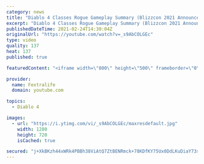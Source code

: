 ```yaml
---
category: news
title: "Diablo 4 Classes Rogue Gameplay Summary (Blizzcon 2021 Announcement)"
excerpt: "Diablo 4 Classes Rogue Gameplay Summary (Blizzcon 2021 Announcement). Everything about the Rogue Class that was announced during Blizzconlive 2021 ..."
publishedDateTime: 2021-02-24T14:30:04Z
originalUrl: "https://youtube.com/watch?v=_s9AbCOLGEc"
type: video
quality: 137
heat: 137
published: true

featuredContent: "<iframe width=\"800\" height=\"500\" frameborder=\"0\" src=\"https://www.youtube.com/embed/_s9AbCOLGEc\" allow=\"accelerometer; autoplay; encrypted-media; gyroscope; picture-in-picture\" allowfullscreen></iframe>"

provider:
  name: Fextralife
  domain: youtube.com

topics:
  - Diablo 4

images:
  - url: "https://i.ytimg.com/vi/_s9AbCOLGEc/maxresdefault.jpg"
    width: 1280
    height: 720
    isCached: true

secured: "j+XkBKzh44xWRk4PBBh38ViAtQ7ZtBENRmck+78KDfKY75Ux0DdLKuDiaY73sQ7vzkXaRY0DUDBhjquYe9kSzKf2afFVYxFwgulwz2hB3g54Hq24nHLOR3EKVqme8/r+DnA21mVsqiTNr1T0kpz1Ngc/2jyqveaEhIgte75j5dSxkHpaP33ksIxUF7y51jE4TLwUaAZmZc1tcStZE/ImujRVNHLAbxqGC9D0eTh5Y2iYn0zqrsdZVNaGNApalhMheqBRod0q4feGwvBpVINrEjd26KPy7p5YDVxwcmFZ5d2YNgajTfO+eTMIUNzPiuyARO57Wj+/tA4aEv2MEgHNgSKfvVVIi04yFa7S088MLBe1mK9ejJ1ryQ1EqceoWyJ5p3PpA6Q49f9TIpTziVtgIlniv8sz5T8bPMReYlL2zFdNFxq3W+oCFmXurproAEUv;hjgKomkk+Hx03nRbWuqfew=="
---
```


